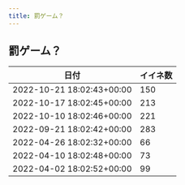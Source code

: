 ```yaml
---
title: 罰ゲーム？
---
```

## 罰ゲーム？

|日付|イイネ数|
|-|-|
|2022-10-21 18:02:43+00:00|150|
|2022-10-17 18:02:45+00:00|213|
|2022-10-10 18:02:46+00:00|221|
|2022-09-21 18:02:42+00:00|283|
|2022-04-26 18:02:32+00:00|66|
|2022-04-10 18:02:48+00:00|73|
|2022-04-02 18:02:52+00:00|99|
